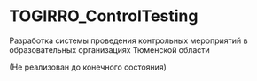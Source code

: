 # TOGIRRO_ControlTesting

Разработка системы проведения контрольных мероприятий в образовательных организациях Тюменской области

(Не реализован до конечного состояния)

